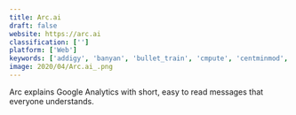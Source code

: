 ```yaml
---
title: Arc.ai
draft: false 
website: https://arc.ai
classification: ['']
platform: ['Web']
keywords: ['addigy', 'banyan', 'bullet_train', 'cmpute', 'centminmod', 'db-ip', 'ibm_datapower_gateway', 'inprod', 'netspot_pro', 'objectivefs', 'obsidian_scheduler', 'pilvi', 'risc_cloudscape', 'rackware', 'saaswatch', 'treesize', 'vaddy', 'vpssim']
image: 2020/04/Arc.ai_.png
---
```

Arc explains Google Analytics with short, easy to read messages that everyone understands.